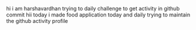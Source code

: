    hi i am harshavardhan  trying to daily challenge to get activity in github commit
 hii today i made food application
today and daily trying to maintain the github activity profile     
   
      
     
     
   
